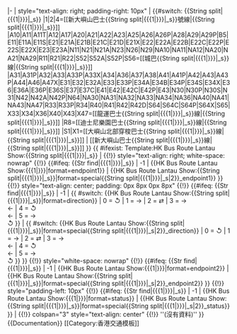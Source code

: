 <includeonly>|-
| style="text-align: right; padding-right: 10px" | {{#switch: {{String split|{{{1|}}}|_s}}
|1|2|4=[[新大嶼山巴士{{String split|{{{1|}}}|_s}}號線|{{String split|{{{1|}}}|_s}}]]
|A10|A11|A11T|A12|A17|A20|A21|A22|A23|A25|A26|A26P|A28|A29|A29P|B5|E11|E11A|E11S|E21|E21A|E21B|E21C|E21D|E21X|E22|E22A|E22B|E22C|E22P|E22S|E22X|E23|E23A|N11|N21|N21A|N23|N26|N29|NA10|NA11|NA12|NA20|NA21|NA29|R11|R21|R22|S52|S52A|S52P|S56=[[城巴{{String split|{{{1|}}}|_s}}線|{{String split|{{{1|}}}|_s}}]]
|A31|A31P|A32|A33|A33P|A33X|A34|A36|A37|A38|A41|A41P|A42|A43|A43P|A44|A46|A47X|E31|E32|E32A|E33|E33P|E34A|E34B|E34P|E34S|E34X|E36|E36A|E36P|E36S|E37|E37C|E41|E42|E42C|E42P|E43|N30|N30P|N30S|N31|N42|N42A|N42P|N64|NA30|NA31|NA32|NA33|NA34|NA36|NA40|NA41|NA43|NA47|R33|R33P|R34|R40|R41|R42|R42D|S64|S64C|S64P|S64X|S65|X33|X34|X36|X40|X43|X47=[[龍運巴士{{String split|{{{1|}}}|_s}}線|{{String split|{{{1|}}}|_s}}]]
|R8=[[迪士尼樂園巴士{{String split|{{{1|}}}|_s}}線|{{String split|{{{1|}}}|_s}}]]
|S1|X1=[[大嶼山北部穿梭巴士{{String split|{{{1|}}}|_s}}線|{{String split|{{{1|}}}|_s}}]]
| [[新大嶼山巴士{{String split|{{{1|}}}|_s}}線|{{String split|{{{1|}}}|_s}}]] }}
{{ #ifexist: Template:HK Bus Route Lantau Show:{{String split|{{{1|}}}|_s}}
  | {{!}} style="text-align: right; white-space: nowrap" {{!}} {{#ifeq: {{Str find|{{{1|}}}|_s}} | -1 
     | {{HK Bus Route Lantau Show:{{{1|}}}|format=endpoint1}}
     | {{HK Bus Route Lantau Show:{{String split|{{{1|}}}|_s}}|format=special{{String split|{{{1|}}}|_s|2}}_endpoint1}} }}
{{!}} style="text-align: center; padding: 0px 8px 0px 8px" {{!}} {{#ifeq: {{Str find|{{{1|}}}|_s}} | -1 
      | {{ #switch: {{HK Bus Route Lantau Show:{{String split|{{{1|}}}|_s}}|format=direction}}
         | 0 = ↺
         | 1 = →
         | 2 = ⇄ 
         | 3 = →<br/>←
         | 4 = ↺<br/>←
         | 5 = →<br/>↺ }}
      | {{ #switch: {{HK Bus Route Lantau Show:{{String split|{{{1|}}}|_s}}|format=special{{String split|{{{1|}}}|_s|2}}_direction}}
         | 0 = ↺
         | 1 = →
         | 2 = ⇄ 
         | 3 = →<br/>←
         | 4 = ↺<br/>←
         | 5 = →<br/>↺ }}
      }}
{{!}} style="white-space: nowrap" {{!}} {{#ifeq: {{Str find|{{{1|}}}|_s}} | -1 
     | {{HK Bus Route Lantau Show:{{{1|}}}|format=endpoint2}}
     | {{HK Bus Route Lantau Show:{{String split|{{{1|}}}|_s}}|format=special{{String split|{{{1|}}}|_s|2}}_endpoint2}} }}
{{!}} style="padding-left: 10px" {{!}} {{#ifeq: {{Str find|{{{1|}}}|_s}} | -1 
     | {{HK Bus Route Lantau Show:{{{1|}}}|format=status}}
     | {{HK Bus Route Lantau Show:{{String split|{{{1|}}}|_s}}|format=special{{String split|{{{1|}}}|_s|2}}_status}} }}
  | {{!}} colspan="3" style="text-align: center" {{!}} ''(沒有資料)'' }}</includeonly><noinclude>
{{Documentation}}
[[Category:香港交通模板]]
</noinclude>